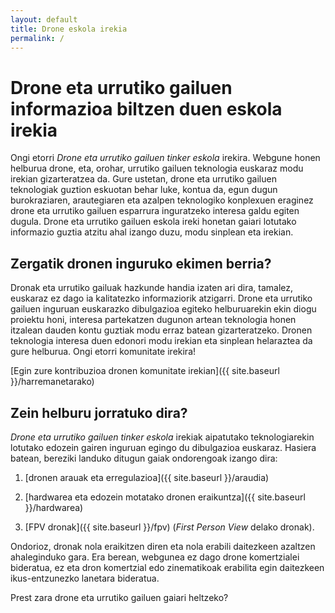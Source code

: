```yaml
---
layout: default
title: Drone eskola irekia
permalink: /
---
```


<h1 class="project-tagline"> Drone eta urrutiko gailuen informazioa biltzen duen eskola irekia</h1>

Ongi etorri <i> Drone eta urrutiko gailuen tinker eskola </i> irekira.
Webgune honen helburua drone, eta, orohar, urrutiko gailuen teknologia euskaraz modu irekian gizarteratzea da.
Gure ustetan, drone eta urrutiko gailuen teknologiak guztion eskuotan behar luke, kontua da, egun dugun burokraziaren, arautegiaren eta azalpen teknologiko konplexuen eraginez drone eta urrutiko gailuen esparrura inguratzeko interesa galdu egiten dugula.
Drone eta urrutiko gailuen eskola ireki honetan gaiari lotutako informazio guztia atzitu ahal izango duzu, modu sinplean eta irekian.

<h2 class="project-tagline"> Zergatik dronen inguruko ekimen berria?</h2>

Dronak eta urrutiko gailuak hazkunde handia izaten ari dira, tamalez, euskaraz ez dago ia kalitatezko informaziorik atzigarri.
Drone eta urrutiko gailuen inguruan euskarazko dibulgazioa egiteko helburuarekin ekin diogu proiektu honi, interesa partekatzen dugunon artean teknologia honen itzalean dauden kontu guztiak modu erraz batean gizarteratzeko. Dronen teknologia interesa duen edonori modu irekian eta sinplean helaraztea da gure helburua.
Ongi etorri komunitate irekira!

[Egin zure kontribuzioa dronen komunitate irekian]({{ site.baseurl }}/harremanetarako)

<h2 class="project-tagline"> Zein helburu jorratuko dira?</h2>

<i> Drone eta urrutiko gailuen tinker eskola </i> irekiak aipatutako teknologiarekin lotutako edozein gairen inguruan egingo du dibulgazioa euskaraz. Hasiera batean, bereziki landuko ditugun gaiak ondorengoak izango dira:

1) [dronen arauak eta erregulazioa]({{ site.baseurl }}/araudia)

2) [hardwarea eta edozein motatako dronen eraikuntza]({{ site.baseurl }}/hardwarea)

3) [FPV dronak]({{ site.baseurl }}/fpv) (<i>First Person View </i> delako dronak).

Ondorioz, dronak nola eraikitzen diren eta nola erabili daitezkeen azaltzen ahaleginduko gara. Era berean, webgunea ez dago drone komertzialei bideratua, ez eta dron komertzial edo zinematikoak erabilita egin daitezkeen ikus-entzunezko lanetara bideratua.

Prest zara drone eta urrutiko gailuen gaiari heltzeko? 





